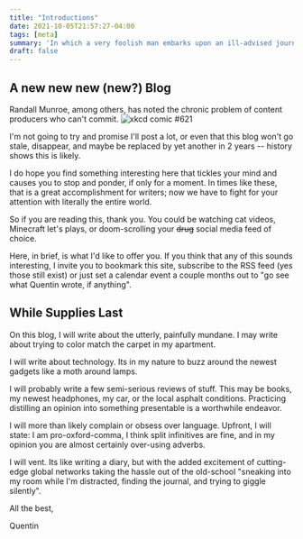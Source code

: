 ```yaml
---
title: "Introductions"
date: 2021-10-05T21:57:27-04:00
tags: [meta]
summary: 'In which a very foolish man embarks upon an ill-advised journey...'
draft: false 
---
```


## A new new new (new?) Blog

Randall Munroe, among others, has noted the chronic problem of content producers who can't commit.
![xkcd comic #621](https://imgs.xkcd.com/comics/superlative.png "Stay while I recount the crazy TF2 kill I managed
yesterday, my friends.")

I'm not going to try and promise I'll post a lot, or even that this blog won't go stale, disappear, and maybe be
replaced by yet another in 2 years -- history shows this is likely.

I do hope you find something interesting here that tickles your mind and causes you to stop and ponder, if only for a
moment. In times like these, that is a great accomplishment for writers; now we have to fight for your attention with
literally the entire world.

So if you are reading this, thank you. You could be watching cat videos, Minecraft let's plays, or doom-scrolling your
~~drug~~ social media feed of choice.

Here, in brief, is what I'd like to offer you. If you think that any of this sounds interesting, I invite you to
bookmark this site, subscribe to the RSS feed (yes those still exist) or just set a calendar event a couple months out
to "go see what Quentin wrote, if anything".

## While Supplies Last

On this blog, I will write about the utterly, painfully mundane. I may write about trying to color match the carpet in my
apartment.

I will write about technology. Its in my nature to buzz around the newest gadgets like a moth around lamps.

I will probably write a few semi-serious reviews of stuff. This may be books, my newest headphones, my car, or the local
asphalt conditions. Practicing distilling an opinion into something presentable is a worthwhile endeavor.

I will more than likely complain or obsess over language. Upfront, I will state: I am pro-oxford-comma, I think split
infinitives are fine, and in my opinion you are almost certainly over-using adverbs.

I will vent. Its like writing a diary, but with the added excitement of cutting-edge global networks taking the hassle
out of the old-school "sneaking into my room while I'm distracted, finding the journal, and trying to giggle silently".

All the best,

Quentin
